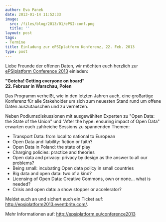 ```yaml
---
author: Eva Panek
date: 2013-01-14 11:52:33
image:
  src: /files/blog/2013/01/ePSI-conf.png
  title: ''
layout: post
tags:
- Termine
title: Einladung zur ePSIplatform Konferenz, 22. Feb. 2013
type: post
---
```


  
Liebe Freunde der offenen Daten, wir möchten euch herzlich zur [ePSIplatform Conference 2013](http://epsiplatform.eu/content/save-date-22-february-2013-epsiplatform-conference) einladen:

**"Gotcha! Getting everyone on board"  
22\. Februar in Warschau, Polen**

Das Programm verheißt, wie in den letzten Jahren auch, eine großartige Konferenz für alle Stakeholder um sich zum neuesten Stand rund um offene Daten auszutauschen und zu vernetzen. 

Neben Podiumsdiskussionen mit ausgewählten Experten zu "Open Data: the State of the Union" und "After the hype: ensuring impact of Open Data" erwarten euch zahlreiche Sessions zu spannenden Themen:

* Transport Data: from local to national to European  
* Open Data and liability: fiction or faith?  
* Open Data in Poland: the state of play  
* Charging policies: practice and theories  
* Open data and privacy: privacy by design as the answer to all our problems?  
* Being small: incubating Open data policy in small countries  
* Big data and open data: two of a kind?  
* Licensing of Open Data: Creative Commons, own or none... what is needed?  
* Crisis and open data: a show stopper or accelerator?

Meldet euch an und sichert euch ein Ticket auf: <http://epsiplatform2013.eventbrite.com/>.

Mehr Informationen auf: <http://epsiplatform.eu/conference2013>